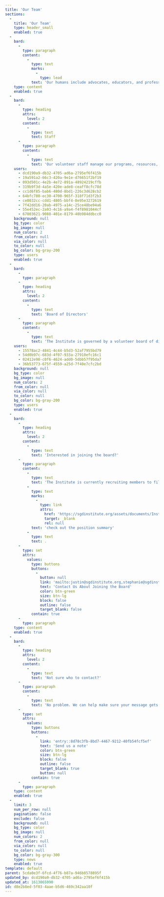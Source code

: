 ```yaml
---
title: 'Our Team'
sections:
  -
    title: 'Our Team'
    type: header_small
    enabled: true
  -
    bard:
      -
        type: paragraph
        content:
          -
            type: text
            marks:
              -
                type: lead
            text: 'Our humans include advocates, educators, and professionals with experience in a diverse array of fields—higher education, financial services, marketing, urban farming, IT/web development, local government, and more. We’ve helped organize MBLGTACC conferences at our own campuses and dedicated ourselves to the causes of building queer success in the Midwest.'
    type: content
    enabled: true
  -
    bard:
      -
        type: heading
        attrs:
          level: 2
        content:
          -
            type: text
            text: Staff
      -
        type: paragraph
        content:
          -
            type: text
            text: 'Our volunteer staff manage our programs, resources, and operations.'
    users:
      - dcd190a9-db32-4705-ad6a-2795ef6f415b
      - 19a591a2-66c3-420a-9e1e-d76651f2bf19
      - 093d501c-4e2b-4e72-891a-48924219cffb
      - 319b9f3d-4a5e-420e-ade8-ceaff8cfc78d
      - cc1d6f85-bab6-480d-8bd1-226c3d628cb2
      - 64bfc780-ec30-4700-965f-318f71d3f2b3
      - ce0032cc-cdd1-4805-bbf4-8e95e3272619
      - 7f42dd16-20ab-4975-a14c-25ce48be94a6
      - 55e452ec-2a93-4c16-a9a4-f4f8981044cf
      - 67003621-9088-401e-8179-40b984ddbcc0
    background: null
    bg_type: color
    bg_image: null
    num_colors: 2
    from_color: null
    via_color: null
    to_color: null
    bg_color: bg-gray-200
    type: users
    enabled: true
  -
    bard:
      -
        type: paragraph
      -
        type: heading
        attrs:
          level: 2
        content:
          -
            type: text
            text: 'Board of Directors'
      -
        type: paragraph
        content:
          -
            type: text
            text: 'The Institute is governed by a volunteer board of directors.'
    users:
      - 15578ac2-4841-4c44-b5d3-52af7955bd79
      - 54d0b97c-683d-4f07-933a-27910efc16c1
      - 02412e98-c0f6-4624-add0-5dbb57f95da7
      - 36b53773-675f-4559-a25d-7f40e7cfc2bd
    background: null
    bg_type: color
    bg_image: null
    num_colors: 2
    from_color: null
    via_color: null
    to_color: null
    bg_color: bg-gray-200
    type: users
    enabled: true
  -
    bard:
      -
        type: heading
        attrs:
          level: 2
        content:
          -
            type: text
            text: 'Interested in joining the board?'
      -
        type: paragraph
        content:
          -
            type: text
            text: 'The Institute is currently recruiting members to fill vacancies on the board of directors. To learn more about the role and responsibilities of board members, '
          -
            type: text
            marks:
              -
                type: link
                attrs:
                  href: 'https://sgdinstitute.org/assets/documents/Institute_Board_Roles_and_Responsibilities.pdf'
                  target: _blank
                  rel: null
            text: 'check out the position summary'
          -
            type: text
            text: .
      -
        type: set
        attrs:
          values:
            type: buttons
            buttons:
              -
                button: null
                link: 'mailto:justin@sgdinstitute.org,stephanie@sgdinstitute.org?subject=Board%20of%20Directors'
                text: 'Contact Us About Joining the Board'
                color: btn-green
                size: btn-lg
                block: false
                outline: false
                target_blank: false
            contain: true
      -
        type: paragraph
    type: content
    enabled: true
  -
    bard:
      -
        type: heading
        attrs:
          level: 2
        content:
          -
            type: text
            text: 'Not sure who to contact?'
      -
        type: paragraph
        content:
          -
            type: text
            text: 'No problem. We can help make sure your message gets to the right human.'
      -
        type: set
        attrs:
          values:
            type: buttons
            buttons:
              -
                link: 'entry::8d78c3fb-8bd7-4467-9212-40fb54fcf5ef'
                text: 'Send us a note'
                color: btn-green
                size: btn-lg
                block: false
                outline: false
                target_blank: true
                button: null
            contain: true
      -
        type: paragraph
    type: content
    enabled: true
  -
    limit: 3
    num_per_row: null
    pagination: false
    exclude: false
    background: null
    bg_type: color
    bg_image: null
    num_colors: 2
    from_color: null
    via_color: null
    to_color: null
    bg_color: bg-gray-300
    type: news
    enabled: true
template: default
parent: 5cda0e3f-6fcd-4f76-b87a-946b8578895f
updated_by: dcd190a9-db32-4705-ad6a-2795ef6f415b
updated_at: 1613065990
id: d8e2b8ed-5f03-4aae-b5d6-469c342aa10f
---
```

